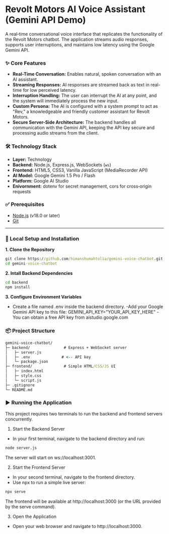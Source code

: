 # Revolt Motors AI Voice Assistant (Gemini API Demo)

A real‑time conversational voice interface that replicates the functionality of the Revolt Motors chatbot. The application streams audio responses, supports user interruptions, and maintains low latency using the Google Gemini API.

### ✨ Core Features

-   **Real-Time Conversation:** Enables natural, spoken conversation with an AI assistant.
-   **Streaming Responses:** AI responses are streamed back as text in real-time for low perceived latency.
-   **Interruption Handling:** The user can interrupt the AI at any point, and the system will immediately process the new input.
-   **Custom Persona:** The AI is configured with a system prompt to act as "Rev," a knowledgeable and friendly customer assistant for Revolt Motors.
-   **Secure Server-Side Architecture:** The backend handles all communication with the Gemini API, keeping the API key secure and processing audio streams from the client.
  ### 🛠️ Technology Stack

-   **Layer:** Technology
-   **Backend:** Node.js, Express.js, WebSockets (`ws`)
-   **Frontend:** HTML5, CSS3, Vanilla JavaScript (MediaRecorder API)
-   **AI Model:** Google Gemini 1.5 Pro / Flash
-   **Platform:** Google AI Studio
-   **Enivornment:** dotenv for secret management, cors for cross‑origin requests

### ✅ Prerequisites

-   [Node.js](https://nodejs.org/) (v18.0 or later)
-   [Git](https://git-scm.com/)

---

### 🚀 Local Setup and Installation

**1. Clone the Repository**
```cmd
git clone https://github.com/himanshumahtolia/gemini-voice-chatbot.git
cd gemini-voice-chatbot
```
**2. Intall Backend Dependencies**
```cmd
cd backend
npm install
```
**3. Configure Environment Variables**
- Create a file named .env inside the backend directory.
-Add your Google Gemini API key to this file:
GEMINI_API_KEY="YOUR_API_KEY_HERE"
-You can obtain a free API key from aistudio.google.com

### 📦 Project Structure
```cmd
gemini-voice-chatbot/
├─ backend/               # Express + WebSocket server
│   ├─ server.js
│   ├─ .env              # <-- API key 
│   └─ package.json
├─ frontend/              # Simple HTML/CSS/JS UI
│   ├─ index.html
│   ├─ style.css
│   └─ script.js
├─ .gitignore
└─ README.md
```

### ▶️ Running the Application
This project requires two terminals to run the backend and frontend servers concurrently.
1. Start the Backend Server

* In your first terminal, navigate to the backend directory and run:

``` cmd
node server.js
```
The server will start on ws://localhost:3001.

2. Start the Frontend Server

* In your second terminal, navigate to the frontend directory.
* Use npx to run a simple live server:

```cmd
npx serve
```
The frontend will be available at http://localhost:3000 (or the URL provided by the serve command).

3. Open the Application

* Open your web browser and navigate to http://localhost:3000.
